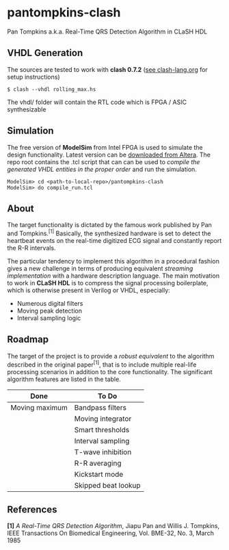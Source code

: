 # pantompkins-clash
Pan Tompkins a.k.a. Real-Time QRS Detection Algorithm in CLaSH HDL

## VHDL Generation

The sources are tested to work with **clash 0.7.2** ([see clash-lang.org](http://www.clash-lang.org/) for setup instructions)
```
$ clash --vhdl rolling_max.hs
```
The vhdl/ folder will contain the RTL code which is FPGA / ASIC synthesizable

## Simulation

The free version of **ModelSim** from Intel FPGA is used to simulate the design
functionality. Latest version can be [downloaded from Altera](http://dl.altera.com/?product=modelsim_ae).
The repo root contains the .tcl script that can can be used to *compile the
generated VHDL entities in the proper order* and run the simulation.
```
ModelSim> cd <path-to-local-repo>/pantompkins-clash
ModelSim> do compile_run.tcl
```

## About

The target functionality is dictated by the famous work published by Pan and
Tompkins.<sup>[1]</sup> Basically, the synthesized hardware is set to detect
the heartbeat events on the real-time digitized ECG signal and constantly
report the R-R intervals.

The particular tendency to implement this algorithm in a procedural fashion
gives a new challenge in terms of producing equivalent *streaming
implementation* with a hardware description language. The main motivation to
work in **CLaSH HDL** is to compress the signal processing boilerplate, which
is otherwise present in Verilog or VHDL, especially:
- Numerous digital filters
- Moving peak detection
- Interval sampling logic

## Roadmap

The target of the project is to provide a *robust equivalent* to the algorithm
described in the original paper<sup>[1]</sup>, that is to include multiple
real-life processing scenarios in addition to the core functionality.
The significant algorithm features are listed in the table.

| Done           |     To Do           |
| -------------- | ------------------- |
| Moving maximum | Bandpass filters    |
|                | Moving integrator   |
|                | Smart thresholds    |
|                | Interval sampling   |
|                | T-wave inhibition   |
|                | R-R averaging       |
|                | Kickstart mode      |
|                | Skipped beat lookup |

## References

**[1]** *A Real-Time QRS Detection Algorithm*, Jiapu Pan and Willis J. Tompkins, IEEE
Transactions On Biomedical Engineering, Vol. BME-32, No. 3, March 1985
